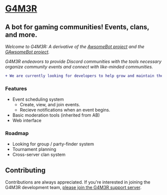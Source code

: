 # [G4M3R](https://g4m3r.xyz)
## A bot for gaming communities! Events, clans, and more.

*Welcome to G4M3R: A derivative of the [AwsomeBot project](https://github.com/BitQuote/AwesomeBot) and the [GAwsomeBot project](https://github.com/GilbertGobbels/GAwesomeBot).*

*G4M3R endeavors to provide Discord communities with the tools necessary organize community events and connect with like-minded communities.*

```diff
+ We are currently looking for developers to help grow and maintain the project!
```

### Features
+ Event scheduling system
  + Create, view, and join events.
  + Recieve notifications when an event begins.
+ Basic moderation tools (inherited from AB)
+ Web interface

### Roadmap
+ Looking for group / party-finder system
+ Tournament planning
+ Cross-server clan system

## Contributing
Contributions are always appreciated. If you're interested in joining the G4M3R development team, [please join the G4M3R support server](https://discord.gg/WUCqSzD).
